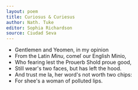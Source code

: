```yaml
---
layout: poem
title: Curiosus & Curiesus
author: Nath. Tuke
editor: Sophia Richardson
source: Ciudad Seva
---
```


- Gentlemen and Yeomen, in my opinion
- From the Latin *Minu*, come&#383; our English Minio,
- Who fearing lest the Prouerb Shold proue good,
- Still wear's two faces, but has left the hood.
- And trust me la, her word's not worth two chips:
- For shee's a woman of polluted lips.

